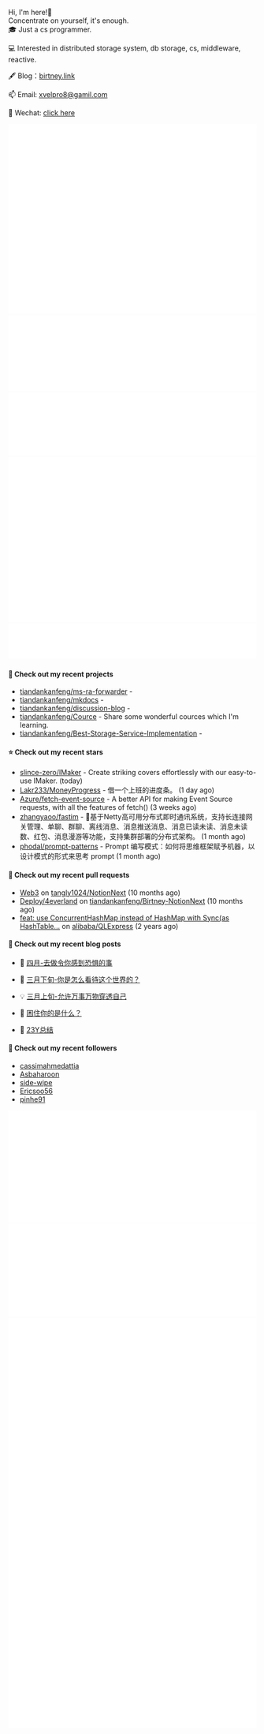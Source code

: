 Hi, I'm here!👋
<br>
Concentrate on yourself, it's enough.
<br>
🎓 Just a cs programmer.

💻 Interested in distributed storage system, db storage, cs, middleware, reactive.

🖋 Blog：[birtney.link](https://birtney.link)

📫 Email: [xvelpro8@gamil.com](mailto:xvelpro8@gamil.com)

💬 Wechat: [click here](https://tiandankanfeng.github.io/about/)



![Metrics](/github-metrics.svg)
![Metrics](/metrics.plugin.languages.details.svg)
![Metrics](/metrics.plugin.languages.recent.svg)
![Metrics](/metrics.plugin.stars.svg)
![Metrics](/metrics.plugin.topics.svg)










#### 🌱 Check out my recent projects

- [tiandankanfeng/ms-ra-forwarder](https://github.com/tiandankanfeng/ms-ra-forwarder) - 
- [tiandankanfeng/mkdocs](https://github.com/tiandankanfeng/mkdocs) - 
- [tiandankanfeng/discussion-blog](https://github.com/tiandankanfeng/discussion-blog) - 
- [tiandankanfeng/Cource](https://github.com/tiandankanfeng/Cource) - Share some wonderful cources which I&#39;m learning.
- [tiandankanfeng/Best-Storage-Service-Implementation](https://github.com/tiandankanfeng/Best-Storage-Service-Implementation) - 

#### ⭐ Check out my recent stars

- [slince-zero/IMaker](https://github.com/slince-zero/IMaker) - Create striking covers effortlessly with our easy-to-use IMaker. (today)
- [Lakr233/MoneyProgress](https://github.com/Lakr233/MoneyProgress) - 借一个上班的进度条。 (1 day ago)
- [Azure/fetch-event-source](https://github.com/Azure/fetch-event-source) - A better API for making Event Source requests, with all the features of fetch() (3 weeks ago)
- [zhangyaoo/fastim](https://github.com/zhangyaoo/fastim) - 🚀基于Netty高可用分布式即时通讯系统，支持长连接网关管理、单聊、群聊、离线消息、消息推送消息、消息已读未读、消息未读数、红包、消息漫游等功能，支持集群部署的分布式架构。 (1 month ago)
- [phodal/prompt-patterns](https://github.com/phodal/prompt-patterns) - Prompt 编写模式：如何将思维框架赋予机器，以设计模式的形式来思考 prompt (1 month ago)

#### 🔨 Check out my recent pull requests

- [Web3](https://github.com/tangly1024/NotionNext/pull/1228) on [tangly1024/NotionNext](https://github.com/tangly1024/NotionNext) (10 months ago)
- [Deploy/4everland](https://github.com/tiandankanfeng/Birtney-NotionNext/pull/1) on [tiandankanfeng/Birtney-NotionNext](https://github.com/tiandankanfeng/Birtney-NotionNext) (10 months ago)
- [feat: use ConcurrentHashMap instead of HashMap with Sync(as HashTable…](https://github.com/alibaba/QLExpress/pull/221) on [alibaba/QLExpress](https://github.com/alibaba/QLExpress) (2 years ago)

#### 📜 Check out my recent blog posts

- 🦒 [四月-去做令你感到恐惧的事](https://birtney.link/article/1fff021f-44f6-4b87-995e-0807420fbf72) 

- 🐲 [三月下旬-你是怎么看待这个世界的？](https://birtney.link/article/abc0fe34-18d0-45f0-8f9a-b4536426d845) 

- 💡 [三月上旬-允许万事万物穿透自己](https://birtney.link/article/life-article6) 

- 👺 [困住你的是什么？](https://birtney.link/article/life-article5) 

- 🚦 [23Y总结](https://birtney.link/article/f6389799-6046-45ac-bd78-f4c21bcd0b76) 


#### 👯 Check out my recent followers

- [cassimahmedattia](https://github.com/cassimahmedattia)
- [Asbaharoon](https://github.com/Asbaharoon)
- [side-wipe](https://github.com/side-wipe)
- [Ericsoo56](https://github.com/Ericsoo56)
- [pinhe91](https://github.com/pinhe91)

![Metrics](/metrics.plugin.achievements.compact.svg)
![Metrics](/metrics.plugin.anilist.characters.svg)
![Metrics](/metrics.plugin.anilist.svg)


